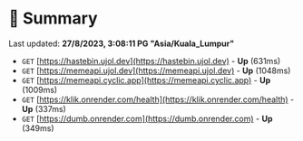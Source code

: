 # 📖 Summary
Last updated: **27/8/2023, 3:08:11 PG "Asia/Kuala_Lumpur"**

- `GET` [https://hastebin.ujol.dev](https://hastebin.ujol.dev) - **Up** (631ms)
- `GET` [https://memeapi.ujol.dev](https://memeapi.ujol.dev) - **Up** (1048ms)
- `GET` [https://memeapi.cyclic.app](https://memeapi.cyclic.app) - **Up** (1009ms)
- `GET` [https://klik.onrender.com/health](https://klik.onrender.com/health) - **Up** (337ms)
- `GET` [https://dumb.onrender.com](https://dumb.onrender.com) - **Up** (349ms)
